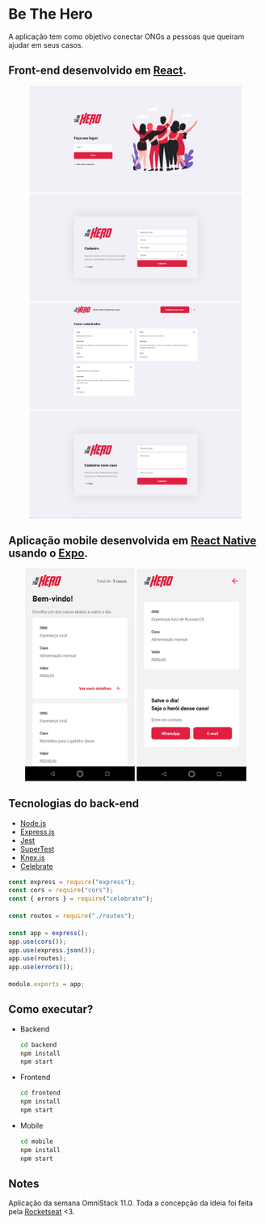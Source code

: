 # Be The Hero
A aplicação tem como objetivo conectar ONGs a pessoas que queiram ajudar em seus casos.

## Front-end desenvolvido em [React](https://reactjs.org/).
<p align="center">
  <img src="./screenshots/web/home.jpg" width="420" alt="Page Home."/>
  <img src="./screenshots/web/ong_register.jpg" width="420" alt="Page ONG Register."/>
  <img src="./screenshots/web/ong_profile.jpg" width="420" alt="Page ONG Profile."/>
  <img src="./screenshots/web/add_incident.jpg" width="420" alt="Page add a new incident."/>
</p>


## Aplicação mobile desenvolvida em [React Native](https://reactnative.dev/) usando o [Expo](https://expo.io/).
<p align="center">
  <img src="./screenshots/mobile/incidents_list.png" height="420" alt="Page Home."/>
  <img src="./screenshots/mobile/incident_detail.png" height="420" alt="Page ONG Register."/>
</p>

## Tecnologias do back-end
- [Node.js](https://nodejs.org/) 
- [Express.js](https://expressjs.com/)
- [Jest](https://jestjs.io/)
- [SuperTest](https://github.com/visionmedia/supertest)
- [Knex.js](http://knexjs.org/)
- [Celebrate](https://github.com/arb/celebrate)
```js
const express = require("express");
const cors = require("cors");
const { errors } = require("celebrate");

const routes = require("./routes");

const app = express();
app.use(cors());
app.use(express.json());
app.use(routes);
app.use(errors());

module.exports = app;
```

## Como executar?
- Backend
  ```sh
  cd backend
  npm install
  npm start
  ```
- Frontend
  ```sh
  cd frontend
  npm install
  npm start
  ```
- Mobile
  ```sh
  cd mobile
  npm install
  npm start
  ```

## Notes
Aplicação da semana OmniStack 11.0. Toda a concepção da ideia foi feita pela [Rocketseat](https://rocketseat.com.br/) <3.